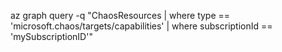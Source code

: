 az graph query -q "ChaosResources | where type == 'microsoft.chaos/targets/capabilities' | where subscriptionId == 'mySubscriptionID'"
